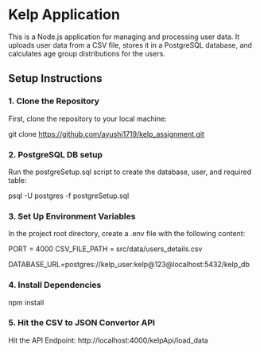 # Kelp Application

This is a Node.js application for managing and processing user data. It uploads user data from a CSV file, stores it in a PostgreSQL database, and calculates age group distributions for the users.

## Setup Instructions

### 1. **Clone the Repository**
First, clone the repository to your local machine:

git clone https://github.com/ayushi1719/kelp_assignment.git


### 2. **PostgreSQL DB setup**

Run the postgreSetup.sql script to create the database, user, and required table:

psql -U postgres -f postgreSetup.sql


### 3. **Set Up Environment Variables**

In the project root directory, create a .env file with the following content:

PORT = 4000
CSV_FILE_PATH = src/data/users_details.csv

DATABASE_URL=postgres://kelp_user:kelp@123@localhost:5432/kelp_db


### 4. **Install Dependencies**

npm install


### 5. **Hit the CSV to JSON Convertor API**

Hit the API Endpoint:
http://localhost:4000/kelpApi/load_data
